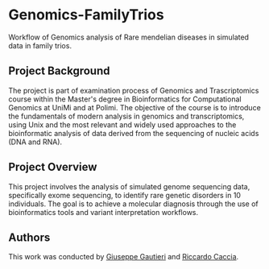 # Genomics-FamilyTrios

Workflow of Genomics analysis of Rare mendelian diseases in simulated data in family trios.

## Project Background

The project is part of examination process of Genomics and Trascriptomics course within the Master's degree in Bioinformatics for Computational Genomics at UniMi and at Polimi. The objective of the course is to introduce the fundamentals of modern analysis in genomics and transcriptomics, using Unix and the most relevant and widely used approaches to the bioinformatic analysis of data derived from the sequencing of nucleic acids (DNA and RNA).

## Project Overview

This project involves the analysis of simulated genome sequencing data, specifically exome sequencing, to identify rare genetic disorders in 10 individuals.
The goal is to achieve a molecular diagnosis through the use of bioinformatics tools and variant interpretation workflows.

## Authors 

This work was conducted by [Giuseppe Gautieri](https://github.com/GautieriGiuseppe) and [Riccardo Caccia](https://github.com/riccardocaccia).
